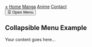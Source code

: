 <html lang="en">
<head>
    <meta charset="UTF-8">
    <meta name="viewport" content="width=device-width, initial-scale=1.0">
    <link rel="stylesheet" href="styles.css">
    <title>My Collapsible Menu</title>
</head>
<body>
    <div id="mySidebar" class="sidebar">
        <a href="javascript:void(0)" class="closebtn" onclick="closeNav()">×</a>
        <a href="https://shadowassassin1.github.io/">Home</a>
        <a href="#">Manga</a>
        <a href="#">Anime</a>
        <a href="#">Contact</a>
    </div>
    <div id="main">
        <button class="openbtn" onclick="openNav()">☰ Open Menu</button>
        <h2>Collapsible Menu Example</h2>
        <p>Your content goes here...</p>
    </div>
    <script src="script.js"></script>
</body>
</html>
   
